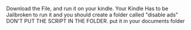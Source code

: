 Download the File, and run it on your kindle. Your Kindle Has to be Jailbroken to run it and you should create a folder called "disable ads" DON'T PUT THE SCRIPT IN THE FOLDER. put it in your documents folder
